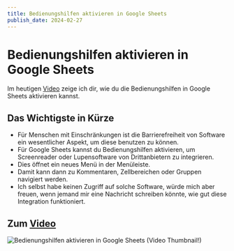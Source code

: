```yaml
---
title: Bedienungshilfen aktivieren in Google Sheets
publish_date: 2024-02-27
---
```


# Bedienungshilfen aktivieren in Google Sheets

Im heutigen [Video](https://youtu.be/0VwXp7wE9wo) zeige ich dir, wie du die Bedienungshilfen in Google Sheets aktivieren kannst. 

## Das Wichtigste in Kürze

- Für Menschen mit Einschränkungen ist die Barrierefreiheit von Software ein wesentlicher Aspekt, um diese benutzen zu können.
- Für Google Sheets kannst du Bedienungshilfen aktivieren, um Screenreader oder Lupensoftware von Drittanbietern zu integrieren.
- Dies öffnet ein neues Menü in der Menüleiste.
- Damit kann dann zu Kommentaren, Zellbereichen oder Gruppen navigiert werden.
- Ich selbst habe keinen Zugriff auf solche Software, würde mich aber freuen, wenn jemand mir eine Nachricht schreiben könnte, wie gut diese Integration funktioniert.

## Zum [Video](https://youtu.be/0VwXp7wE9wo)

![Bedienungshilfen aktivieren in Google Sheets (Video Thumbnail!)](../../thumbnails/Fertig561.jpg "Bedienungshilfen aktivieren in Google Sheets (Video Thumbnail!)")